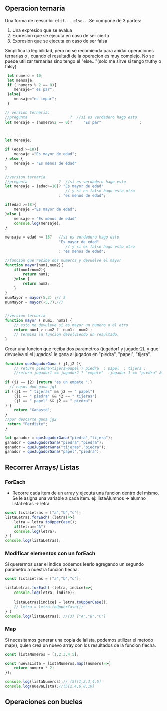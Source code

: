 ## Operacion ternaria

Una forma de reescribir el `if... else...`Se compone de 3 partes:
1. Una expresion que se evalua 
2. Expresion que se ejecuta en caso de ser cierta 
3. Expresion que se ejecuta en caso de ser falsa

Simplifica la legibilidad, pero no se recomienda para anidar operaciones ternarias o , cuando el resultadi de la operacion es muy complejo. 
No se puede utilizar ternarias sino tengo el "else..."(solo me sirve si tengo truthy o falsy).

```js
 let numero = 10;
 let mensaje;
 if ( numero % 2 == 0){
    mensaje=" es par";
 }else{
    mensaje="es impar";
 }

// version ternaria:
//pregunta                   ?  //si es verdadero hago esto             // y si es falso hago esto otro
let mensaje = (numero%2 == 0)?     "Es par"                 :                    "Es impar"  ;


--------
let mensaje;

if (edad >=18){
    mensaje ="Es mayor de edad";
} else {
    mensaje = "Es menos de edad"
}

//version ternaria
//pregunta              ?  //si es verdadero hago esto            
let mensaje = (edad>=18)? "Es mayor de edad"     
                           // y si es falso hago esto otro         
                        : "es menos de edad";
```





```js
if(edad >=18){
    mensaje ="Es mayor de edad";
}else {
    mensaje = "Es menos de edad"
    console.log(mensaje);
}

mensaje = edad >= 18?   //si es verdadero hago esto            
                        "Es mayor de edad"     
                           // y si es falso hago esto otro         
                        : "es menos de edad";

```
```js
//funcion que recibe dos numeros y devuelve el mayor
function mayor(num1,num2){
    if(num1>num2){
        return num1;
    }else {
        return num2;
    }
}
numMayor = mayor(5,3) ;// 5
numMayor = mayor(-5,7);//7
 

//version ternaria 
function mayor ( num1, num2) {
    // esto me devuleve si es mayor un numero o el otro
    return num1 > num2 ?  num1:  num2 ;
    // termina la funcion devolviendo un resultado. 
}
```
Crear una funcion que reciba dos parametros (jugador1 y jugador2), y que devuelva si el jugados1 le gana al jugados en "piedra", "papel", "tijera".

```js
function queJugadorGana ( j1,j2 ){
    // return piedra>tijera>papel ? piedra  : papel  : tijera ;
    //return jugador1 == jugador2 ? "empate"  :jugador 1 == "piedra" & jugador 2 == 
    
if (j1 == j2) {return "es un empate ";}
  // casos dnd gana jg1
if ((j1 == " tijeras" && j2 == " papel") 
    (j1 == " piedra" && j2 == " tijeras")
    (j1 == " papel" && j2 == " piedra")
) {
    return "Ganaste";
}
//por descarte gana jg2
 return "Perdiste";
}

let ganador = queJugadorGana("piedra","tijera");
ganador = queJugadorGana("piedra","piedra");
ganador = queJugadorGana("tijeras","piedra");
ganador = queJugadorGana("papel","piedra");
```


## Recorrer Arrays/ Listas

### ForEach

- Recorre cada item de un array y ejecuta una funcion dentro del mismo. Se le asigna una variable a cada item.
ej: 
listaAlumnos -> alumno
listaLetras -> letra 


```js
const listaLetras = ["a","b","c"];
listaLetras.forEach( (letra)=>{
    letra = letra.toUpperCase();
    if(letra=="A")
    console.log(letra);
} )
console.log(listaLetras);
```


### Modificar elementos con un forEach

Si querermos usar el indice podemos leerlo agregando un segundo parametro a nuestra funcion flecha.

```js
const listaLetras = ["a","b","c"];

listaLetras.forEach( (letra, indice)=>{
    console.log(letra, indice);
    
    listaLetras[indice] = letra.toUpperCase();
    // letra = letra.toUpperCase();
} )
console.log(listaLetras); //(3) ["A","B","C"]

```


### Map

Si necesitamos generar una copia de lalista, podemos utilizar el metodo map(), quien crea un nuevo array con los resultados  de la funcion flecha.

```js
const listaNumeros = [1,2,3,4,5];

const nuevaLista = listaNumeros.map((numero)=>{
    return numero * 2;
});

console.log(listaNumeros);// (5)[1,2,3,4,5]
console.log(nuevaLista);//(5[2,4,6,8,10]


```

## Operaciones con bucles
